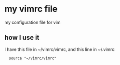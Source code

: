 # my vimrc file
my configuration file for vim

## how I use it
I have this file in ~/vimrc/vimrc, and this line in ~/.vimrc:

```vim
  source "~/vimrc/vimrc"
 ```
